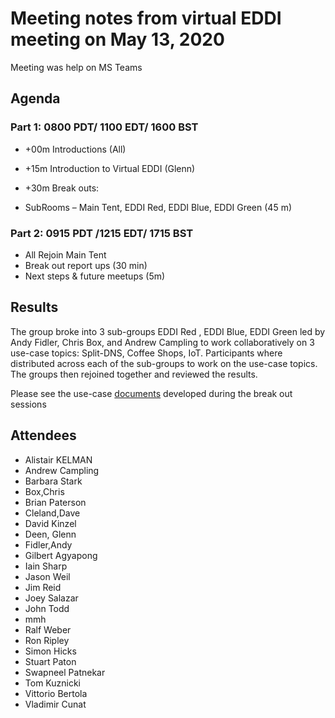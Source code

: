 # Meeting notes from virtual EDDI meeting on May 13, 2020

Meeting was help on MS Teams

## Agenda

### Part 1: 0800 PDT/ 1100 EDT/ 1600 BST

* +00m Introductions (All)
* +15m Introduction to Virtual EDDI (Glenn)
* +30m Break outs:

* SubRooms – Main Tent, EDDI Red, EDDI  Blue, EDDI Green (45 m)

### Part 2: 0915 PDT /1215 EDT/ 1715 BST
   
*   All Rejoin Main Tent 
*   Break out report ups (30 min) 
*   Next steps & future meetups (5m)

## Results
The group broke into 3 sub-groups EDDI Red , EDDI Blue, EDDI Green led by Andy Fidler, Chris Box, and Andrew Campling to work collaboratively on 3 use-case topics:  Split-DNS, Coffee Shops, IoT.   Participants where distributed across each of the sub-groups to work on the use-case topics. The groups then rejoined together and reviewed the results.  

Please see the use-case [documents](https://github.com/Encrypted-DNS-Deployment-Initiative/Use-Cases) developed during the break out sessions

## Attendees
* Alistair KELMAN
* Andrew Campling
* Barbara Stark
* Box,Chris
* Brian Paterson
* Cleland,Dave
* David Kinzel
* Deen, Glenn
* Fidler,Andy
* Gilbert Agyapong
* Iain Sharp
* Jason Weil
* Jim Reid
* Joey Salazar
* John Todd
* mmh
* Ralf Weber
* Ron Ripley
* Simon Hicks
* Stuart Paton 
* Swapneel Patnekar
* Tom Kuznicki 
* Vittorio Bertola
* Vladimir Cunat
